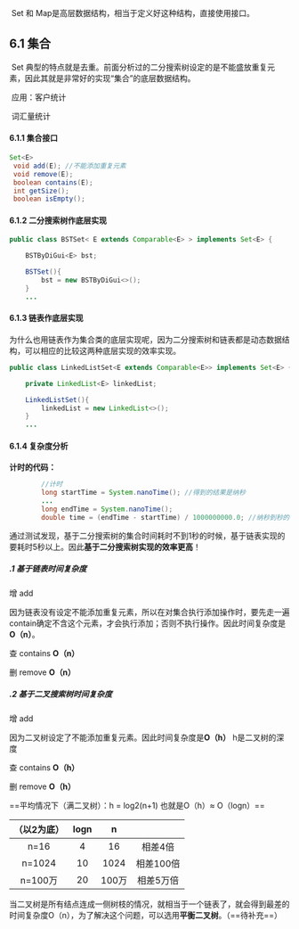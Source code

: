 ​	Set 和 Map是高层数据结构，相当于定义好这种结构，直接使用接口。

## 6.1 集合

​	Set 典型的特点就是去重。前面分析过的二分搜索树设定的是不能盛放重复元素，因此其就是非常好的实现“集合”的底层数据结构。

​	应用：客户统计

​		    词汇量统计

#### 6.1.1 集合接口

```java
Set<E>
 void add(E); //不能添加重复元素  
 void remove(E);
 boolean contains(E);
 int getSize();
 boolean isEmpty();
```

#### 6.1.2 二分搜索树作底层实现

```java
public class BSTSet< E extends Comparable<E> > implements Set<E> {

    BSTByDiGui<E> bst;

    BSTSet(){
        bst = new BSTByDiGui<>();
    }
    ...
```



#### 6.1.3 链表作底层实现

​	为什么也用链表作为集合类的底层实现呢，因为二分搜索树和链表都是动态数据结构，可以相应的比较这两种底层实现的效率实现。

```java
public class LinkedListSet<E extends Comparable<E>> implements Set<E> {

    private LinkedList<E> linkedList;

    LinkedListSet(){
        linkedList = new LinkedList<>();
    }
    ...
```



#### 6.1.4 复杂度分析

**计时的代码：**

```java
        //计时
        long startTime = System.nanoTime(); //得到的结果是纳秒
		...
        long endTime = System.nanoTime();
        double time = (endTime - startTime) / 1000000000.0; //纳秒到秒的转换
```

​	通过测试发现，基于二分搜索树的集合时间耗时不到1秒的时候，基于链表实现的要耗时5秒以上。因此**基于二分搜索树实现的效率更高**！

##### .1 基于链表时间复杂度

增 add    

​	因为链表没有设定不能添加重复元素，所以在对集合执行添加操作时，要先走一遍contain确定不含这个元素，才会执行添加；否则不执行操作。因此时间复杂度是**O（n）**。

查 contains     **O（n）**

删 remove       **O（n）**

##### .2 基于二叉搜索树时间复杂度

增 add    

​	因为二叉树设定了不能添加重复元素。因此时间复杂度是**O（h）** h是二叉树的深度

查 contains     **O（h）**

删 remove       **O（h）**

==平均情况下（满二叉树）：h = log2(n+1)  也就是O（h）≈ O（logn）==

| （以2为底） | logn |   n   |           |
| :---------: | :--: | :---: | :-------: |
|    n=16     |  4   |  16   |  相差4倍  |
|   n=1024    |  10  | 1024  | 相差100倍 |
|   n=100万   |  20  | 100万 | 相差5万倍 |

​	当二叉树是所有结点连成一侧树枝的情况，就相当于一个链表了，就会得到最差的时间复杂度O（n），为了解决这个问题，可以选用**平衡二叉树**。（==待补充==）

